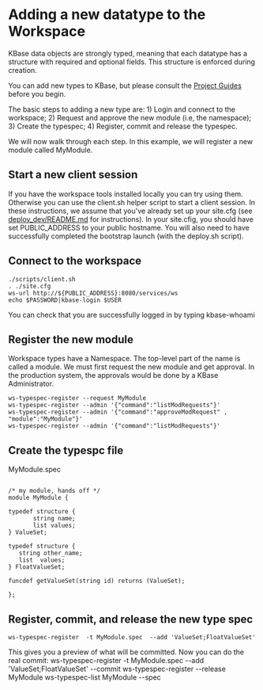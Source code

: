 # Adding a new datatype to the Workspace

KBase data objects are strongly typed, meaning that each datatype has a structure with required and optional fields.  This structure is enforced during creation.

You can add new types to KBase, but please consult the [Project Guides](https://github.com/kbase/project_guides) before you begin.

The basic steps to adding a new type are: 1) Login and connect to the workspace; 2) Request and approve the new module (i.e, the namespace); 3) Create the typespec; 4) Register, commit and release the typespec.

We will now walk through each step.  In this example, we will register a new module called MyModule.

## Start a new client session

If you have the workspace tools installed locally you can try using them.  Otherwise you can use the client.sh helper script to start a client session. In these instructions, we assume that you've already set up your site.cfg (see [deploy_dev/README.md](https://github.com/kbaseIncubator/deploy_dev/) for instructions). In your site.cfig, you should have set PUBLIC_ADDRESS to your public hostname. You will also need to have successfully completed the bootstrap launch (with the deploy.sh script).

## Connect to the workspace

    ./scripts/client.sh
    . ./site.cfg
    ws-url http://${PUBLIC_ADDRESS}:8080/services/ws
    echo $PASSWORD|kbase-login $USER
You can check that you are successfully logged in by typing
    kbase-whoami

## Register the new module

Workspace types have a Namespace.  The top-level part of the name is called a module.  We must first request the new module and get approval.  In the production system, the approvals would be done by a KBase Administrator.

    ws-typespec-register --request MyModule
    ws-typespec-register --admin '{"command":"listModRequests"}'
    ws-typespec-register --admin '{"command":"approveModRequest" , "module":"MyModule"}'
    ws-typespec-register --admin '{"command":"listModRequests"}'

## Create the typespc file

MyModule.spec
<pre><code>
/* my module, hands off */
module MyModule {

typedef structure {
       string name;
       list<int> values;
} ValueSet;

typedef structure {
   string other_name;
   list <float> values;
} FloatValueSet;

funcdef getValueSet(string id) returns (ValueSet);

};
</code></pre>

## Register, commit, and release the new type spec

    ws-typespec-register  -t MyModule.spec  --add 'ValueSet;FloatValueSet'
This gives you a preview of what will be committed. Now you can do the real commit:
    ws-typespec-register  -t MyModule.spec  --add 'ValueSet;FloatValueSet' --commit
    ws-typespec-register --release MyModule
    ws-typespec-list MyModule --spec
